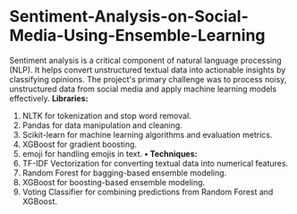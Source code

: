 # Sentiment-Analysis-on-Social-Media-Using-Ensemble-Learning
Sentiment analysis is a critical component of natural language processing (NLP). It helps convert unstructured textual data into actionable insights by classifying opinions. The project's primary challenge was to process noisy, unstructured data from social media and apply machine learning models effectively.
**Libraries:**
1. NLTK for tokenization and stop word removal.
2. Pandas for data manipulation and cleaning.
3. Scikit-learn for machine learning algorithms and evaluation metrics.
4. XGBoost for gradient boosting.
5. emoji for handling emojis in text.
**• Techniques:**
1. TF-IDF Vectorization for converting textual data into numerical features.
2. Random Forest for bagging-based ensemble modeling.
3. XGBoost for boosting-based ensemble modeling.
4. Voting Classifier for combining predictions from Random Forest and XGBoost.
